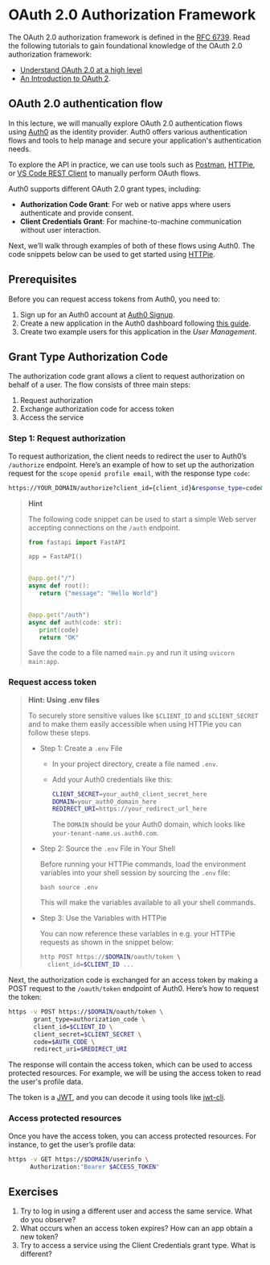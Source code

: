 # OAuth 2.0 Authorization Framework

The OAuth 2.0 authorization framework is defined in the [RFC
6739](https://datatracker.ietf.org/doc/html/rfc6749). Read the following
tutorials to gain foundational knowledge of the OAuth 2.0 authorization
framework:

- [Understand OAuth 2.0 at a high
  level](https://github.com/SAP-samples/cloud-apis-virtual-event/tree/main/exercises/02)
- [An Introduction to OAuth
  2](https://www.digitalocean.com/community/tutorials/an-introduction-to-oauth-2).

## OAuth 2.0 authentication flow

In this lecture, we will manually explore OAuth 2.0 authentication flows using
[Auth0](https://auth0.com/) as the identity provider. Auth0 offers various
authentication flows and tools to help manage and secure your application's
authentication needs.

To explore the API in practice, we can use tools such as
[Postman](https://www.postman.com/), [HTTPie](https://httpie.io/), or [VS Code
REST
Client](https://marketplace.visualstudio.com/items?itemName=humao.rest-client)
to manually perform OAuth flows.

Auth0 supports different OAuth 2.0 grant types, including:

- **Authorization Code Grant**: For web or native apps where users authenticate
  and provide consent.
- **Client Credentials Grant**: For machine-to-machine communication without
  user interaction.

Next, we’ll walk through examples of both of these flows using Auth0. The code
snippets below can be used to get started using [HTTPie](https://httpie.io/).

## Prerequisites

Before you can request access tokens from Auth0, you need to:

1. Sign up for an Auth0 account at [Auth0 Signup](https://auth0.com/signup).
2. Create a new application in the Auth0 dashboard following [this
   guide](https://auth0.com/docs/get-started/dashboard/create-applications).
3. Create two example users for this application in the _User Management_.

## Grant Type Authorization Code

The authorization code grant allows a client to request authorization on behalf
of a user. The flow consists of three main steps:

1. Request authorization
2. Exchange authorization code for access token
3. Access the service

### Step 1: Request authorization

To request authorization, the client needs to redirect the user to Auth0’s
`/authorize` endpoint. Here’s an example of how to set up the authorization
request for the `scope` `openid profile email`, with the response type `code`:

```bash
https://YOUR_DOMAIN/authorize?client_id={client_id}&response_type=code&redirect_uri={redirect_uri}&scope=openid profile email
```

> **Hint**
>
> The following code snippet can be used to start a simple Web server accepting
> connections on the `/auth` endpoint.
>
> ```python
> from fastapi import FastAPI
>
> app = FastAPI()
>
>
> @app.get("/")
> async def root():
>    return {"message": "Hello World"}
>
>
> @app.get("/auth")
> async def auth(code: str):
>    print(code)
>    return "OK"
> ```
>
> Save the code to a file named `main.py` and run it using `uvicorn main:app`.

### Request access token

> **Hint: Using .env files**
>
> To securely store sensitive values like `$CLIENT_ID` and `$CLIENT_SECRET` and
> to make them easily accessible when using HTTPie you can follow these steps.
>
> - Step 1: Create a `.env` File
>
>   - In your project directory, create a file named `.env`.
>   - Add your Auth0 credentials like this:
>
>     ```bash CLIENT_ID=your_auth0_client_id_here
>     CLIENT_SECRET=your_auth0_client_secret_here
>     DOMAIN=your_auth0_domain_here
>     REDIRECT_URI=https://your_redirect_url_here
>     ```
>
>     The `DOMAIN` should be your Auth0 domain, which looks like
>     `your-tenant-name.us.auth0.com`.
>
> - Step 2: Source the `.env` File in Your Shell
>
>   Before running your HTTPie commands, load the environment variables into
>   your shell session by sourcing the `.env` file:
>
>   `bash source .env`
>
>   This will make the variables available to all your shell commands.
>
> - Step 3: Use the Variables with HTTPie
>
>   You can now reference these variables in e.g. your HTTPie requests as
>   shown in the snippet below:
>
>   ```bash
>   http POST https://$DOMAIN/oauth/token \
>     client_id=$CLIENT_ID ...
>   ```

Next, the authorization code is exchanged for an access token by making a POST
request to the `/oauth/token` endpoint of Auth0. Here’s how to request the
token:

```bash
https -v POST https://$DOMAIN/oauth/token \
       grant_type=authorization_code \
       client_id=$CLIENT_ID \
       client_secret=$CLIENT_SECRET \
       code=$AUTH_CODE \
       redirect_uri=$REDIRECT_URI
```

The response will contain the access token, which can be used to access
protected resources. For example, we will be using the access token to read the
user's profile data.

The token is a [JWT](https://datatracker.ietf.org/doc/html/rfc7519), and you
can decode it using tools like
[jwt-cli](https://www.npmjs.com/package/jwt-cli).

### Access protected resources

Once you have the access token, you can access protected resources. For
instance, to get the user’s profile data:

```bash
https -v GET https://$DOMAIN/userinfo \
      Authorization:"Bearer $ACCESS_TOKEN"
```

## Exercises

1. Try to log in using a different user and access the same service. What do
   you observe?
1. What occurs when an access token expires? How can an app obtain a new token?
1. Try to access a service using the Client Credentials grant type. What is
   different?
